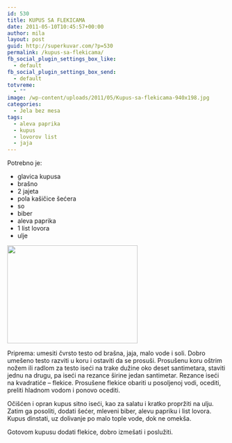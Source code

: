 ```yaml
---
id: 530
title: KUPUS SA FLEKICAMA
date: 2011-05-10T10:45:57+00:00
author: mila
layout: post
guid: http://superkuvar.com/?p=530
permalink: /kupus-sa-flekicama/
fb_social_plugin_settings_box_like:
  - default
fb_social_plugin_settings_box_send:
  - default
totvreme:
  - ""
image: /wp-content/uploads/2011/05/Kupus-sa-flekicama-940x198.jpg
categories:
  - Jela bez mesa
tags:
  - aleva paprika
  - kupus
  - lovorov list
  - jaja
---
```

Potrebno je:

  * glavica kupusa
  * brašno
  * 2 jajeta
  * pola kašičice šećera
  * so
  * biber
  * aleva paprika
  * 1 list lovora
  * ulje

<img class="alignnone size-medium wp-image-4635" title="Kupus sa flekicama" src="//superkuvar.com/wp-content/uploads/2011/05/Kupus-sa-flekicama-300x225.jpg" alt="" width="300" height="225" /> 

Priprema: umesiti čvrsto testo od brašna, jaja, malo vode i soli. Dobro umešeno testo razviti u koru i ostaviti da se prosuši. Prosušenu koru oštrim nožem ili radlom za testo iseći na trake dužine oko deset santimetara, staviti jednu na drugu, pa iseći na rezance širine jedan santimetar. Rezance iseći na kvadratiće – flekice. Prosušene flekice obariti u posoljenoj vodi, ocediti, preliti hladnom vodom i ponovo ocediti.

Očišćen i opran kupus sitno iseći, kao za salatu i kratko propržiti na ulju. Zatim ga posoliti, dodati šećer, mleveni biber, alevu papriku i list lovora. Kupus dinstati, uz dolivanje po malo tople vode, dok ne omekša.

Gotovom kupusu dodati flekice, dobro izmešati i poslužiti.